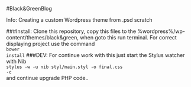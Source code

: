 #Black&GreenBlog

Info: Creating a custom Wordpress theme from .psd scratch

###Install:
Clone this repository, copy this files to the %wordpress%/wp-content/themes/black&green, when goto this run terminal. For correct displaying project use the command<br>
<code>bower install</code>
###DEV:
For continue work with this just start the Stylus watcher with Nib<br>
<code>stylus -w -u nib styl/main.styl -o final.css -c</code><br>
and continue upgrade PHP code..
